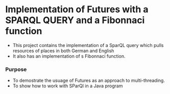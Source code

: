 # Implementation of Futures with a SPARQL QUERY and a Fibonnaci function

- This project contains the implementation of a SparQL query which pulls resources of places in both German and English
- It also has an implementation of s Fibonnaci function.

### Purpose

- To demostrate the usuage of Futures as an approach to multi-threading.
- To show how to work with SParQl in a Java program

